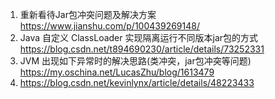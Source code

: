 1. 重新看待Jar包冲突问题及解决方案 https://www.jianshu.com/p/100439269148/
2. Java 自定义 ClassLoader 实现隔离运行不同版本jar包的方式  https://blog.csdn.net/t894690230/article/details/73252331
3. JVM 出现如下异常时的解决思路(类冲突，jar包冲突等问题) https://my.oschina.net/LucasZhu/blog/1613479
4. https://blog.csdn.net/kevinlynx/article/details/48223433